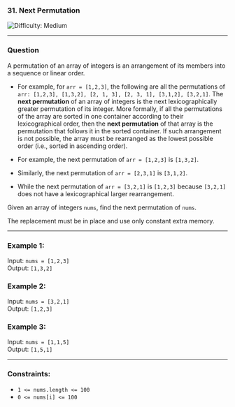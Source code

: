 ### 31. Next Permutation

<img src ='https://img.shields.io/badge/Difficulty-Medium-yellow' alt='Difficulty: Medium' />

---

### Question
A permutation of an array of integers is an arrangement of its members into a sequence or linear order. <br />

+ For example, for ```arr = [1,2,3]```, the following are all the permutations of ```arr: [1,2,3], [1,3,2], [2, 1, 3], [2, 3, 1], [3,1,2], [3,2,1]```.
The **next permutation** of an array of integers is the next lexicographically greater permutation of its integer. More formally, if all the permutations of the array are sorted in one container according to their lexicographical order, then the **next permutation** of that array is the permutation that follows it in the sorted container. If such arrangement is not possible, the array must be rearranged as the lowest possible order (i.e., sorted in ascending order).

+ For example, the next permutation of ```arr = [1,2,3]``` is ```[1,3,2]```.<br />
+ Similarly, the next permutation of ```arr = [2,3,1]``` is ```[3,1,2]```.<br />
+ While the next permutation of ```arr = [3,2,1]``` is ```[1,2,3]``` because ```[3,2,1]``` does not have a lexicographical larger rearrangement.<br />

Given an array of integers ```nums```, find the next permutation of ```nums```.

The replacement must be in place and use only constant extra memory.

---

### Example 1:
Input: ```nums = [1,2,3]```<br />
Output: ```[1,3,2]```<br />

### Example 2:

Input: ```nums = [3,2,1]```<br />
Output: ```[1,2,3]```<br />

### Example 3:

Input: ```nums = [1,1,5]```<br />
Output: ```[1,5,1]```<br />

---

### Constraints:

+ ```1 <= nums.length <= 100```
+ ```0 <= nums[i] <= 100```